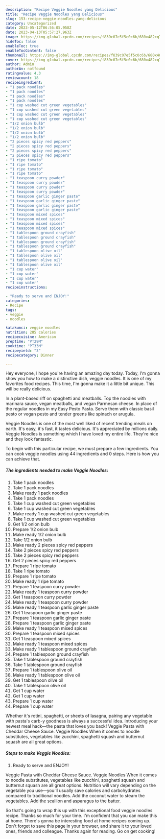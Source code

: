 ```yaml
---
description: "Recipe Veggie Noodles yang Delicious"
title: "Recipe Veggie Noodles yang Delicious"
slug: 153-recipe-veggie-noodles-yang-delicious
category: Uncategorized
date: 2023-05-12T06:56:05.958Z
date: 2023-04-13T05:57:27.963Z
image: https://img-global.cpcdn.com/recipes/f839c07e5f5c0c6b/680x482cq70/veggie-noodles-recipe-main-photo.jpg
hideToc: false
enableToc: true
enableTocContent: false
thumbnail: https://img-global.cpcdn.com/recipes/f839c07e5f5c0c6b/680x482cq70/veggie-noodles-recipe-main-photo.jpg
cover: https://img-global.cpcdn.com/recipes/f839c07e5f5c0c6b/680x482cq70/veggie-noodles-recipe-main-photo.jpg
author: Admin
authorAv: notfound
ratingvalue: 4.3
reviewcount: 18
recipeingredient:
- "1 pack noodles"
- "1 pack noodles"
- "1 pack noodles"
- "1 pack noodles"
- "1 cup washed cut green vegetables"
- "1 cup washed cut green vegetables"
- "1 cup washed cut green vegetables"
- "1 cup washed cut green vegetables"
- "1/2 onion bulb"
- "1/2 onion bulb"
- "1/2 onion bulb"
- "1/2 onion bulb"
- "2 pieces spicy red peppers"
- "2 pieces spicy red peppers"
- "2 pieces spicy red peppers"
- "2 pieces spicy red peppers"
- "1 ripe tomato"
- "1 ripe tomato"
- "1 ripe tomato"
- "1 ripe tomato"
- "1 teaspoon curry powder"
- "1 teaspoon curry powder"
- "1 teaspoon curry powder"
- "1 teaspoon curry powder"
- "1 teaspoon garlic ginger paste"
- "1 teaspoon garlic ginger paste"
- "1 teaspoon garlic ginger paste"
- "1 teaspoon garlic ginger paste"
- "1 teaspoon mixed spices"
- "1 teaspoon mixed spices"
- "1 teaspoon mixed spices"
- "1 teaspoon mixed spices"
- "1 tablespoon ground crayfish"
- "1 tablespoon ground crayfish"
- "1 tablespoon ground crayfish"
- "1 tablespoon ground crayfish"
- "1 tablespoon olive oil"
- "1 tablespoon olive oil"
- "1 tablespoon olive oil"
- "1 tablespoon olive oil"
- "1 cup water"
- "1 cup water"
- "1 cup water"
- "1 cup water"
recipeinstructions:

- "Ready to serve and ENJOY!"
categories:
- Recipe
tags:
- veggie
- noodles

katakunci: veggie noodles 
nutrition: 285 calories
recipecuisine: American
preptime: "PT29M"
cooktime: "PT33M"
recipeyield: "3"
recipecategory: Dinner

---
```



Hey everyone, I hope you're having an amazing day today. Today, I'm gonna show you how to make a distinctive dish, veggie noodles. It is one of my favorites food recipes. This time, I'm gonna make it a little bit unique. This will be really delicious.

In a plant-based riff on spaghetti and meatballs. Top the noodles with marinara sauce, vegan meatballs, and vegan Parmesan cheese. In place of the regular noodles in my Easy Pesto Pasta. Serve them with classic basil pesto or vegan pesto and tender greens like spinach or arugula.

Veggie Noodles is one of the most well liked of recent trending meals on earth. It's easy, it's fast, it tastes delicious. It's appreciated by millions daily. Veggie Noodles is something which I have loved my entire life. They're nice and they look fantastic.


To begin with this particular recipe, we must prepare a few ingredients. You can cook veggie noodles using 44 ingredients and 0 steps. Here is how you can achieve that.

<!--inarticleads1-->

##### The ingredients needed to make Veggie Noodles:

1. Take 1 pack noodles
1. Take 1 pack noodles
1. Make ready 1 pack noodles
1. Take 1 pack noodles
1. Take 1 cup washed cut green vegetables
1. Take 1 cup washed cut green vegetables
1. Make ready 1 cup washed cut green vegetables
1. Take 1 cup washed cut green vegetables
1. Get 1/2 onion bulb
1. Prepare 1/2 onion bulb
1. Make ready 1/2 onion bulb
1. Take 1/2 onion bulb
1. Make ready 2 pieces spicy red peppers
1. Take 2 pieces spicy red peppers
1. Take 2 pieces spicy red peppers
1. Get 2 pieces spicy red peppers
1. Prepare 1 ripe tomato
1. Take 1 ripe tomato
1. Prepare 1 ripe tomato
1. Make ready 1 ripe tomato
1. Prepare 1 teaspoon curry powder
1. Make ready 1 teaspoon curry powder
1. Get 1 teaspoon curry powder
1. Make ready 1 teaspoon curry powder
1. Make ready 1 teaspoon garlic ginger paste
1. Get 1 teaspoon garlic ginger paste
1. Prepare 1 teaspoon garlic ginger paste
1. Prepare 1 teaspoon garlic ginger paste
1. Make ready 1 teaspoon mixed spices
1. Prepare 1 teaspoon mixed spices
1. Get 1 teaspoon mixed spices
1. Make ready 1 teaspoon mixed spices
1. Make ready 1 tablespoon ground crayfish
1. Prepare 1 tablespoon ground crayfish
1. Take 1 tablespoon ground crayfish
1. Take 1 tablespoon ground crayfish
1. Prepare 1 tablespoon olive oil
1. Make ready 1 tablespoon olive oil
1. Get 1 tablespoon olive oil
1. Take 1 tablespoon olive oil
1. Get 1 cup water
1. Get 1 cup water
1. Prepare 1 cup water
1. Prepare 1 cup water


Whether it&#39;s rotini, spaghetti, or sheets of lasagna, pairing any vegetable with pasta&#39;s carb-y goodness is always a successful idea. Introducing your newest meal hack—the pasta that loves you back! Veggie Pasta with Cheddar Cheese Sauce. Veggie Noodles When it comes to noodle substitutes, vegetables like zucchini, spaghetti squash and butternut squash are all great options. 

<!--inarticleads2-->

##### Steps to make Veggie Noodles:


1. Ready to serve and ENJOY!

Veggie Pasta with Cheddar Cheese Sauce. Veggie Noodles When it comes to noodle substitutes, vegetables like zucchini, spaghetti squash and butternut squash are all great options. Nutrition will vary depending on the vegetable you use—you&#39;ll usually save calories and carbohydrates compared to traditional noodles. Add the coconut water to steam the vegetables. Add the scallion and asparagus to the batter. 

So that's going to wrap this up with this exceptional food veggie noodles recipe. Thanks so much for your time. I'm confident that you can make this at home. There's gonna be interesting food at home recipes coming up. Don't forget to save this page in your browser, and share it to your loved ones, friends and colleague. Thanks again for reading. Go on get cooking!
